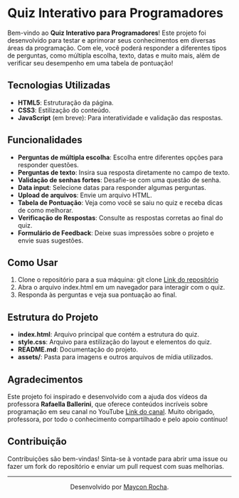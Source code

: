 # Quiz Interativo para Programadores

Bem-vindo ao **Quiz Interativo para Programadores**! Este projeto foi desenvolvido para testar e aprimorar seus conhecimentos em diversas áreas da programação. Com ele, você poderá responder a diferentes tipos de perguntas, como múltipla escolha, texto, datas e muito mais, além de verificar seu desempenho em uma tabela de pontuação!

## Tecnologias Utilizadas

- **HTML5**: Estruturação da página.
- **CSS3**: Estilização do conteúdo.
- **JavaScript** (em breve): Para interatividade e validação das respostas.

## Funcionalidades

- **Perguntas de múltipla escolha**: Escolha entre diferentes opções para responder questões.
- **Perguntas de texto**: Insira sua resposta diretamente no campo de texto.
- **Validação de senhas fortes**: Desafie-se com uma questão de senha.
- **Data input**: Selecione datas para responder algumas perguntas.
- **Upload de arquivos**: Envie um arquivo HTML.
- **Tabela de Pontuação**: Veja como você se saiu no quiz e receba dicas de como melhorar.
- **Verificação de Respostas**: Consulte as respostas corretas ao final do quiz.
- **Formulário de Feedback**: Deixe suas impressões sobre o projeto e envie suas sugestões.

## Como Usar

1. Clone o repositório para a sua máquina: 
   git clone [Link do repositório](https://github.com/MayconRocha21/Quiz_Programadores.git)
2. Abra o arquivo index.html em um navegador para interagir com o quiz.
3. Responda às perguntas e veja sua pontuação ao final.

## Estrutura do Projeto

- **index.html**: Arquivo principal que contém a estrutura do quiz.
- **style.css**: Arquivo para estilização do layout e elementos do quiz.
- **README.md**: Documentação do projeto.
- **assets/**: Pasta para imagens e outros arquivos de mídia utilizados.

## Agradecimentos

Este projeto foi inspirado e desenvolvido com a ajuda dos vídeos da professora **Rafaella Ballerini**, que oferece conteúdos incríveis sobre programação em seu canal no YouTube [Link do canal](https://www.youtube.com/@rafaellaballerini). Muito obrigado, professora, por todo o conhecimento compartilhado e pelo apoio contínuo!

## Contribuição

Contribuições são bem-vindas! Sinta-se à vontade para abrir uma issue ou fazer um fork do repositório e enviar um pull request com suas melhorias.

<!-- ## Licença

Este projeto está licenciado sob a **MIT License**. -->

---

<p style="text-align: center;">
  Desenvolvido por <a href="mailto:mgr8272@gmail.com">Maycon Rocha</a>.
</p>

